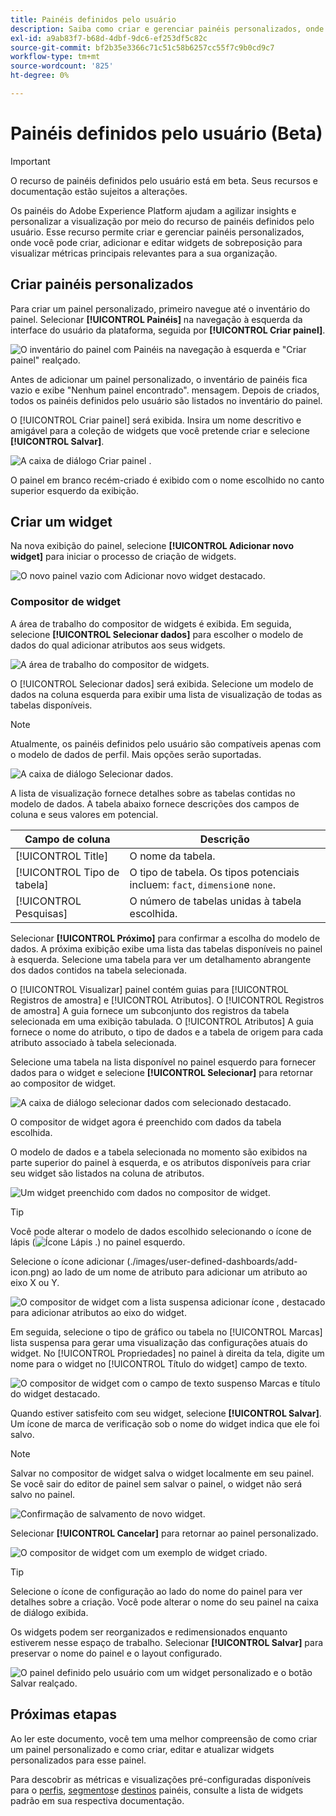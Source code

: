 ```yaml
---
title: Painéis definidos pelo usuário
description: Saiba como criar e gerenciar painéis personalizados, onde você pode criar, adicionar e editar widgets de contexto para visualizar métricas principais.
exl-id: a9ab83f7-b68d-4dbf-9dc6-ef253df5c82c
source-git-commit: bf2b35e3366c71c51c58b6257cc55f7c9b0cd9c7
workflow-type: tm+mt
source-wordcount: '825'
ht-degree: 0%

---
```


# Painéis definidos pelo usuário (Beta)

>[!IMPORTANT]
>
>O recurso de painéis definidos pelo usuário está em beta. Seus recursos e documentação estão sujeitos a alterações.

Os painéis do Adobe Experience Platform ajudam a agilizar insights e personalizar a visualização por meio do recurso de painéis definidos pelo usuário. Esse recurso permite criar e gerenciar painéis personalizados, onde você pode criar, adicionar e editar widgets de sobreposição para visualizar métricas principais relevantes para a sua organização.

<!-- Getting started / permissions section commented out for Beta. This will be necessary after GA only

## Getting started

To view dashboards in Adobe Experience Platform you must have the appropriate permissions enabled. Please read the [dashboards permissions documentation](./permissions.md#available-permissions) to learn how to grant users the ability to view, edit, and update Experience Platform dashboards using Adobe Admin Console. If you do not have administrator privileges for your organization, contact your product administrator to obtain the required permissions. -->

## Criar painéis personalizados

Para criar um painel personalizado, primeiro navegue até o inventário do painel. Selecionar **[!UICONTROL Painéis]** na navegação à esquerda da interface do usuário da plataforma, seguida por **[!UICONTROL Criar painel]**.

![O inventário do painel com Painéis na navegação à esquerda e &quot;Criar painel&quot; realçado.](./images/user-defined-dashboards/create-dashboard.png)

Antes de adicionar um painel personalizado, o inventário de painéis fica vazio e exibe &quot;Nenhum painel encontrado&quot;. mensagem. Depois de criados, todos os painéis definidos pelo usuário são listados no inventário do painel.

O [!UICONTROL Criar painel] será exibida. Insira um nome descritivo e amigável para a coleção de widgets que você pretende criar e selecione **[!UICONTROL Salvar]**.

![A caixa de diálogo Criar painel .](./images/user-defined-dashboards/create-dashboard-dialog.png)

O painel em branco recém-criado é exibido com o nome escolhido no canto superior esquerdo da exibição.

## Criar um widget

Na nova exibição do painel, selecione **[!UICONTROL Adicionar novo widget]** para iniciar o processo de criação de widgets.

![O novo painel vazio com Adicionar novo widget destacado.](./images/user-defined-dashboards/add-new-widget.png)

### Compositor de widget

A área de trabalho do compositor de widgets é exibida. Em seguida, selecione **[!UICONTROL Selecionar dados]** para escolher o modelo de dados do qual adicionar atributos aos seus widgets.

![A área de trabalho do compositor de widgets.](./images/user-defined-dashboards/widget-composer.png)

O [!UICONTROL Selecionar dados] será exibida. Selecione um modelo de dados na coluna esquerda para exibir uma lista de visualização de todas as tabelas disponíveis.

>[!NOTE]
>
>Atualmente, os painéis definidos pelo usuário são compatíveis apenas com o modelo de dados de perfil. Mais opções serão suportadas.

![A caixa de diálogo Selecionar dados.](./images/user-defined-dashboards/select-data-dialog.png)

A lista de visualização fornece detalhes sobre as tabelas contidas no modelo de dados. A tabela abaixo fornece descrições dos campos de coluna e seus valores em potencial.

| Campo de coluna | Descrição |
|---|---|
| [!UICONTROL Title] | O nome da tabela. |
| [!UICONTROL Tipo de tabela] | O tipo de tabela. Os tipos potenciais incluem: `fact`, `dimension`e `none`. |
| [!UICONTROL Pesquisas] | O número de tabelas unidas à tabela escolhida. |

Selecionar **[!UICONTROL Próximo]** para confirmar a escolha do modelo de dados. A próxima exibição exibe uma lista das tabelas disponíveis no painel à esquerda. Selecione uma tabela para ver um detalhamento abrangente dos dados contidos na tabela selecionada.

O [!UICONTROL Visualizar] painel contém guias para [!UICONTROL Registros de amostra] e [!UICONTROL Atributos]. O [!UICONTROL Registros de amostra] A guia fornece um subconjunto dos registros da tabela selecionada em uma exibição tabulada. O [!UICONTROL Atributos] A guia fornece o nome do atributo, o tipo de dados e a tabela de origem para cada atributo associado à tabela selecionada.

Selecione uma tabela na lista disponível no painel esquerdo para fornecer dados para o widget e selecione **[!UICONTROL Selecionar]** para retornar ao compositor de widget.

![A caixa de diálogo selecionar dados com selecionado destacado.](./images/user-defined-dashboards/select-a-table.png)

O compositor de widget agora é preenchido com dados da tabela escolhida.

O modelo de dados e a tabela selecionada no momento são exibidos na parte superior do painel à esquerda, e os atributos disponíveis para criar seu widget são listados na coluna de atributos.

![Um widget preenchido com dados no compositor de widget.](./images/user-defined-dashboards/populated-widget-composer.png)

>[!TIP]
>
>Você pode alterar o modelo de dados escolhido selecionando o ícone de lápis (![Ícone Lápis .](./images/user-defined-dashboards/edit-icon.png)) no painel esquerdo.

Selecione o ícone adicionar (./images/user-defined-dashboards/add-icon.png) ao lado de um nome de atributo para adicionar um atributo ao eixo X ou Y.

![O compositor de widget com a lista suspensa adicionar ícone , destacado para adicionar atributos ao eixo do widget.](./images/user-defined-dashboards/attributes-dropdown.png)

Em seguida, selecione o tipo de gráfico ou tabela no [!UICONTROL Marcas] lista suspensa para gerar uma visualização das configurações atuais do widget. No [!UICONTROL Propriedades] no painel à direita da tela, digite um nome para o widget no [!UICONTROL Título do widget] campo de texto.

![O compositor de widget com o campo de texto suspenso Marcas e título do widget destacado.](./images/user-defined-dashboards/marks-dropdown-widget-title.png)

Quando estiver satisfeito com seu widget, selecione **[!UICONTROL Salvar]**. Um ícone de marca de verificação sob o nome do widget indica que ele foi salvo.

>[!NOTE]
>
>Salvar no compositor de widget salva o widget localmente em seu painel. Se você sair do editor de painel sem salvar o painel, o widget não será salvo no painel.

![Confirmação de salvamento de novo widget.](./images/user-defined-dashboards/save-confirmation.png)

Selecionar **[!UICONTROL Cancelar]** para retornar ao painel personalizado.

![O compositor de widget com um exemplo de widget criado.](./images/user-defined-dashboards/composed-widget.png)

>[!TIP]
>
>Selecione o ícone de configuração ao lado do nome do painel para ver detalhes sobre a criação. Você pode alterar o nome do seu painel na caixa de diálogo exibida.

Os widgets podem ser reorganizados e redimensionados enquanto estiverem nesse espaço de trabalho. Selecionar **[!UICONTROL Salvar]** para preservar o nome do painel e o layout configurado.

![O painel definido pelo usuário com um widget personalizado e o botão Salvar realçado.](./images/user-defined-dashboards/user-defined-dashboard.png)

## Próximas etapas

Ao ler este documento, você tem uma melhor compreensão de como criar um painel personalizado e como criar, editar e atualizar widgets personalizados para esse painel.

Para descobrir as métricas e visualizações pré-configuradas disponíveis para o [perfis](./guides/profiles.md#standard-widgets), [segmentos](./guides/segments.md#standard-widgets)e [destinos](./guides/destinations.md#standard-widgets) painéis, consulte a lista de widgets padrão em sua respectiva documentação.
